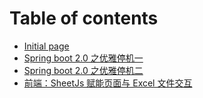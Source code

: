 # Table of contents

* [Initial page](README.md)
* [Spring boot 2.0 之优雅停机一](1_spring_boot_stop_1.md)
* [Spring boot 2.0 之优雅停机二](spring-boot-2.0-zhi-you-ya-ting-ji-er.md)
* [前端：SheetJs 赋能页面与 Excel 文件交互](qian-duan-sheetjs-fu-neng-ye-mian-yu-excel-wen-jian-jiao-hu.md)

